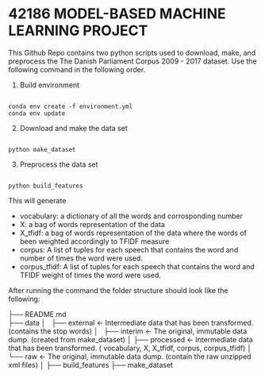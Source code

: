 # 42186 MODEL-BASED MACHINE LEARNING PROJECT
This Github Repo contains two python scripts used to download, make, and preprocess the The Danish Parliament Corpus 2009 - 2017 dataset.
Use the following command in the following order.

1. Build environment
<pre><code>
conda env create -f environment.yml
conda env update
</code></pre>

2. Download and make the data set
<pre><code>
python make_dataset
</code></pre>

3. Preprocess the data set
<pre><code>
python build_features
</code></pre>

This will generate
- vocabulary: a dictionary of all the words and corrosponding number
- X: a bag of words representation of the data
- X_tfidf: a bag of words representation of the data where the words of been weighted accordingly to TFIDF measure
- corpus: A list of tuples for each speech that contains the word and number of times the word were used.
- corpus_tfidf: A list of tuples for each speech that contains the word and TFIDF weight of times the word were used.


After running the command the folder structure should look like the following:

├── README.md       
├── data
│   ├── external       <- Intermediate data that has been transformed. (contains the stop words)
│   ├── interim        <- The original, immutable data dump. (created from make_dataset)
│   ├── processed      <- Intermediate data that has been transformed. ( vocabulary, X, X_tfidf, corpus, corpus_tfidf)
│   └── raw            <- The original, immutable data dump. (contain the raw unzipped xml files)
│
├── build_features
├── make_dataset